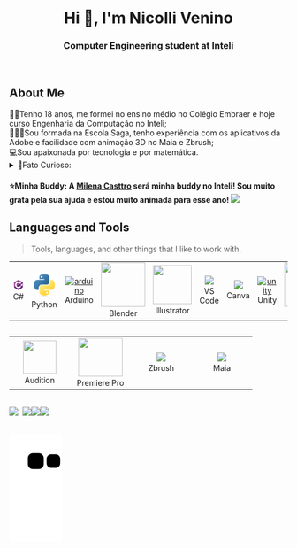 <h1 align="center">Hi 👋, I'm Nicolli Venino</h1>
<h3 align="center">Computer Engineering student at Inteli</h3>
<img src="https://user-images.githubusercontent.com/74038190/212284115-f47cd8ff-2ffb-4b04-b5bf-4d1c14c0247f.gif" width="1000" height="5">
<h2 align="left">About Me</h2> 
👩🏻Tenho 18 anos, me formei no ensino médio no Colégio Embraer e hoje curso Engenharia da Computação no Inteli;
<div></div>
👩🏻‍💻Sou formada na Escola Saga, tenho experiência com os aplicativos da Adobe e facilidade com animação 3D no Maia e Zbrush;
<div></div>
💻Sou apaixonada por tecnologia e por matemática.
<details>
<summary>🎁Fato Curioso:</summary>
Uma peculiaridade minha é que eu gosto de muito de guardar coisas que me marcaram de alguma maneira, como objetos, cartas, pedaços de papel e etc. Desde criança eu faço cápsulas do tempo para mim mesma abrir com o intervalo de alguns anos. Também sou daquelas que revela todas as fotos do celular para guardar num álbum📸. 
</details>

<h4>⭐Minha Buddy: A <a href="https://github.com/milenacastrro">Milena Casttro</a> será minha buddy no Inteli! Sou muito grata pela sua ajuda e estou muito animada para esse ano! <img src="https://github.com/Anmol-Baranwal/Cool-GIFs-For-GitHub/assets/74038190/e379a33a-b428-4385-b44f-3da16e7bac9f" width="40">&nbsp;


<h2 align="left" id="macropower-tech">Languages and Tools</h2>

> Tools, languages, and other things that I like to work with.

<table>
  <tr>
    <td align="center" width="96">
      <a href="#macropower-tech">
        <img src="https://raw.githubusercontent.com/devicons/devicon/master/icons/csharp/csharp-original.svg" />
      </a>
      <br>C#
    </td>
    <td align="center" width="96">
      <a href="#macropower-tech">
        <img src="https://raw.githubusercontent.com/devicons/devicon/master/icons/python/python-original.svg" />
      </a>
      <br>Python
    </td>
    <td align="center" width="96">
      <a href="#macropower-tech">
        <img src="https://cdn.worldvectorlogo.com/logos/arduino-1.svg" alt="arduino" width="60" height="60" />
      </a>
      <br>Arduino
    </td>
    <td align="center" width="96">
      <a href="#macropower-tech">
        <img src="https://download.blender.org/branding/community/blender_community_badge_white.svg" width="80" height="80" />
      </a>
      <br>Blender
    </td>
    <td align="center" width="96">
      <a href="#macropower-tech" >
        <img src="https://www.vectorlogo.zone/logos/adobe_illustrator/adobe_illustrator-icon.svg" width="70" height="70"/>
      </a>
      <br>Illustrator
    </td>
        <td align="center" width="96">
      <a href="#macropower-tech" >
        <img src="https://raw.githubusercontent.com/marwin1991/profile-technology-icons/refs/heads/main/icons/visual_studio_code.png"" />
      </a>
      <br>VS Code
    </td>
          <td align="center" width="96">
      <a href="#macropower-tech" >
        <img src="https://raw.githubusercontent.com/marwin1991/profile-technology-icons/refs/heads/main/icons/canva.png"" />
      </a>
      <br>Canva
    </td>
    <td align="center" width="96"> 
      <a href="#macropower-tech" >
        <img src="https://www.vectorlogo.zone/logos/unity3d/unity3d-icon.svg" alt="unity" width="70" height="70" />
      </a>
      <br>Unity
    </td>
    <td align="center" width="96"> 
      <a href="#macropower-tech" >
        <img src="https://github.com/user-attachments/assets/951d663c-9056-4134-b311-d19d56f8b86a" width="90" height="80" />
      </a>
      <br>Photoshop
    </td>
<table>

<table>
  <tr>
    <td align="center" width="96"> 
      <a href="#macropower-tech" >
        <img src="https://github.com/user-attachments/assets/1623fc95-b223-4c9d-90d5-79df95563c2d" width="60" height="60" />
      </a>
      <br>Audition
    </td>
    <td align="center" width="96">
      <a href="#macropower-tech">
        <img src="https://github.com/user-attachments/assets/a0c9cb1b-66f2-412b-8592-1cd69800544e" width="80" height="70"/>
      </a>
      <br>Premiere Pro
    </td>
    <td align="center" width="96">
      <a href="#macropower-tech">
        <img src="https://github.com/user-attachments/assets/9f093519-3180-41c0-b8d9-1fe2f25d80af" />
      </a>
      <br>Zbrush
    </td>
    <td align="center" width="96">
      <a href="#macropower-tech">
        <img src="https://github.com/user-attachments/assets/d64bc973-87af-4eca-a5da-fe3c58f20276" />
      </a>
      <br>Maia
    </td>
<table>
<img src="https://user-images.githubusercontent.com/74038190/212284115-f47cd8ff-2ffb-4b04-b5bf-4d1c14c0247f.gif" width="1000" height="5">
<img src="https://github.com/Anmol-Baranwal/Cool-GIFs-For-GitHub/assets/74038190/76036311-c8ea-4247-8bf8-a7077623036c" width="75">&nbsp; <a href="https://instagram.com/nick_venino" target="_blank"><img src="https://img.shields.io/badge/-Instagram-%23E4405F?style=for-the-badge&logo=instagram&logoColor=white" target="_blank"></a>
<a href="https://www.linkedin.com/in/nicolli-venino-santana-45875016a" target="_blank"><img src="https://img.shields.io/badge/-LinkedIn-%230077B5?style=for-the-badge&logo=linkedin&logoColor=white" target="_blank"></a> 
<a href = "mailto:nicolli.santana@sou.inteli.edu.br"><img src="https://img.shields.io/badge/-Gmail-%23333?style=for-the-badge&logo=gmail&logoColor=white" target="_blank"></a> 
<img src="https://user-images.githubusercontent.com/74038190/212284115-f47cd8ff-2ffb-4b04-b5bf-4d1c14c0247f.gif" width="1000" height="5">

![Snake animation](https://github.com/NicolliVenino/NicolliVenino/blob/output/github-contribution-grid-snake.svg)


